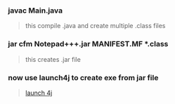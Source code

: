 ### javac Main.java
> this compile .java and create multiple .class files
### jar cfm Notepad+++.jar MANIFEST.MF *.class
> this creates .jar file
### now use launch4j to create exe from jar file
> [launch 4j](https://launch4j.sourceforge.net/)